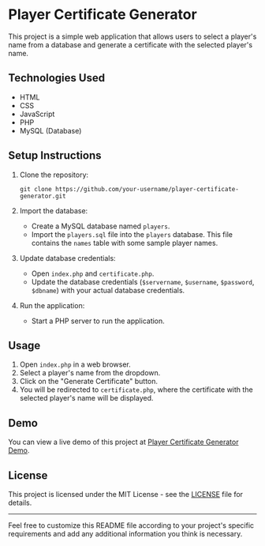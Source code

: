 
# Player Certificate Generator

This project is a simple web application that allows users to select a player's name from a database and generate a certificate with the selected player's name.

## Technologies Used
- HTML
- CSS
- JavaScript
- PHP
- MySQL (Database)

## Setup Instructions
1. Clone the repository:
   ```
   git clone https://github.com/your-username/player-certificate-generator.git
   ```
2. Import the database:
   - Create a MySQL database named `players`.
   - Import the `players.sql` file into the `players` database. This file contains the `names` table with some sample player names.

3. Update database credentials:
   - Open `index.php` and `certificate.php`.
   - Update the database credentials (`$servername`, `$username`, `$password`, `$dbname`) with your actual database credentials.

4. Run the application:
   - Start a PHP server to run the application.

## Usage
1. Open `index.php` in a web browser.
2. Select a player's name from the dropdown.
3. Click on the "Generate Certificate" button.
4. You will be redirected to `certificate.php`, where the certificate with the selected player's name will be displayed.

## Demo
You can view a live demo of this project at [Player Certificate Generator Demo](https://your-demo-url.com).

## License
This project is licensed under the MIT License - see the [LICENSE](LICENSE) file for details.

---

Feel free to customize this README file according to your project's specific requirements and add any additional information you think is necessary.
